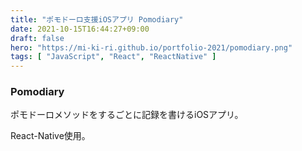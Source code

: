 ```yaml
---
title: "ポモドーロ支援iOSアプリ Pomodiary"
date: 2021-10-15T16:44:27+09:00
draft: false
hero: "https://mi-ki-ri.github.io/portfolio-2021/pomodiary.png"
tags: [ "JavaScript", "React", "ReactNative" ]
---
```


### Pomodiary

ポモドーロメソッドをするごとに記録を書けるiOSアプリ。

React-Native使用。